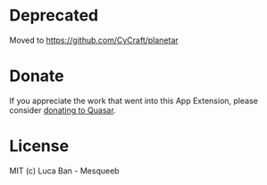 # Deprecated

Moved to https://github.com/CyCraft/planetar

# Donate
If you appreciate the work that went into this App Extension, please consider [donating to Quasar](https://donate.quasar.dev).

# License
MIT (c) Luca Ban - Mesqueeb
